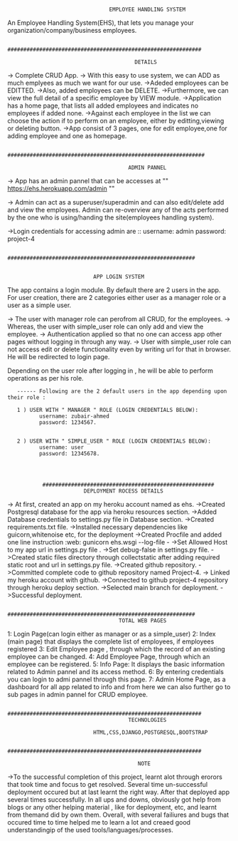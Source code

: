 
                                    EMPLOYEE HANDLING SYSTEM


An Employee Handling System(EHS), that lets you manage your organization/company/business employees. 

                 #############################################################
                                 
                                            DETAILS


-> Complete CRUD App.
-> With this easy to use system, we can ADD as much emplyees as much we want for our use.
->Adeded employees can be EDITTED.
->Also, added employees can be DELETE.
->Furthermore, we can view the full detail of a specific employee by VIEW module.
->Application has a home page, that lists all added employees and indicates no employees if added none.
->Against each employee in the list we can choose the action if to perform on an employee, either by editting,viewing or deleting button.
->App consist of 3 pages, one for edit employee,one for adding employee and one as homepage.






                 ##############################################################

                                          ADMIN PANNEL

-> App has an admin pannel that can be accesses at      ""  https://ehs.herokuapp.com/admin   ""

-> Admin can act as a superuser/superadmin and can also edit/delete add and view the employees. Admin can re-overview any of the acts performed by the one who is using/handing the site(employees handling system).

->Login credentials for accessing admin are :: 
                                              username: admin
                                              password: project-4



                 ###########################################################


                               APP LOGIN SYSTEM

 The app contains a login module. By default there are 2 users in the app. For user creation, there are 2 categories either user as a manager role or a user as a simple user.

 -> The user with manager role can perofrom all CRUD, for the employees.
 -> Whereas, the user with simple_user role can only add and view the employee.
 -> Authentication applied so that no one can access app other pages without logging in through any way.
 -> User with simple_user role can not access edit or delete functionality even by writing url for that in browser. He will be redirected to login page.

 Depending on the user role after logging in , he will be able to perform operations as per his role.


       ------ Following are the 2 default users in the app depending upon their role :

       1 ) USER WITH " MANAGER " ROLE (LOGIN CREDENTIALS BELOW):
              username: zubair-ahmed
              password: 1234567.


       2 ) USER WITH " SIMPLE_USER " ROLE (LOGIN CREDENTIALS BELOW):
              username: user
              password: 12345678.




               ######################################################
                            DEPLOYMENT ROCESS DETAILS

-> At first, created an app on my heroku account named as ehs.
->Created Postgresql database for the app via heroku resources section.
->Added Database credentials to settings.py file in Database section.
->Created requirements.txt file.
->Installed necessary dependencies like guicorn,whitenoise etc, for the deployment
->Created Procfile and added one line instruction :web: gunicorn ehs.wsgi --log-file -
->Set Allowed Host to my app url in settings.py file .
->Set debug-false in settings.py file.
->Created static files directory through collectstatic  after adding required static root and url in settings.py file.
->Created github repository.
->Committed complete code to github repository named Project-4.
-> Linked my heroku account with github.
->Connected to github project-4 repository through heroku deploy section.
->Selected main branch for deployment.
->Successful deployment.






                 ###########################################################
                                       TOTAL WEB PAGES
                    
1: Login Page(can login either as manager or as a simple_user)
2: Index (main page) that displays the complete list of employees, if employees registered
3: Edit Employee page , through which the record of an existing employee can be changed.
4: Add Employee Page, through which an employee can be registered.
5: Info Page: It displays the basic information related to Admin pannel and its access method.
6: By entering credentials you can login to admi pannel through this page.
7: Admin Home Page, as a dashboard for all app related to info and from here we can also further go to sub pages in admin pannel for CRUD employee. 


                 #############################################################
                                          TECHNOLOGIES

                               HTML,CSS,DJANGO,POSTGRESQL,BOOTSTRAP
                  
                 #############################################################
                                             
                                             NOTE

->To the successful completion of this project, learnt alot through erorors that took time and focus to get resolved. Several time un-successful deployment occured but at last learnt the right way. After that deployed app several times successfully. In all ups and downs, obviously got help from blogs or any other helping material , like for deployment, etc, and learnt from themand did by own them. Overall, with several failiures and bugs that occured time to time helped me to learn a lot and creaed good understandingip of the used tools/languages/processes.


                                                
                                              

           
